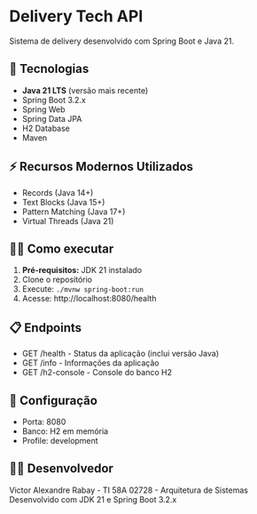 # Delivery Tech API

Sistema de delivery desenvolvido com Spring Boot e Java 21.

## 🚀 Tecnologias

- **Java 21 LTS** (versão mais recente)
- Spring Boot 3.2.x
- Spring Web
- Spring Data JPA
- H2 Database
- Maven

## ⚡ Recursos Modernos Utilizados

- Records (Java 14+)
- Text Blocks (Java 15+)
- Pattern Matching (Java 17+)
- Virtual Threads (Java 21)

## 🏃‍♂️ Como executar

1. **Pré-requisitos:** JDK 21 instalado
2. Clone o repositório
3. Execute: `./mvnw spring-boot:run`
4. Acesse: http://localhost:8080/health

## 📋 Endpoints

- GET /health - Status da aplicação (inclui versão Java)
- GET /info - Informações da aplicação
- GET /h2-console - Console do banco H2

## 🔧 Configuração

- Porta: 8080
- Banco: H2 em memória
- Profile: development

## 👨‍💻 Desenvolvedor

Victor Alexandre Rabay - TI 58A 02728 - Arquitetura de Sistemas
Desenvolvido com JDK 21 e Spring Boot 3.2.x
